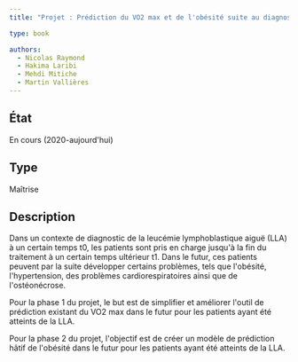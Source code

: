 ```yaml
---
title: "Projet : Prédiction du VO2 max et de l'obésité suite au diagnostic de la leucémie lymphoblastique aiguë"

type: book

authors:
  - Nicolas Raymond
  - Hakima Laribi
  - Mehdi Mitiche
  - Martin Vallières
---
```


## État

En cours (2020-aujourd'hui)

## Type

Maîtrise

## Description

Dans un contexte de diagnostic de la leucémie lymphoblastique aiguë (LLA) à un certain temps t0, les patients sont pris
en charge jusqu'à la fin du traitement à un certain temps ultérieur t1. Dans le futur, ces patients peuvent par la suite
développer certains problèmes, tels que l'obésité, l'hypertension, des problèmes cardiorespiratoires ainsi que de
l'ostéonécrose.

Pour la phase 1 du projet, le but est de simplifier et améliorer l'outil de prédiction existant du VO2 max dans le futur
pour les patients ayant été atteints de la LLA.

Pour la phase 2 du projet, l'objectif est de créer un modèle de prédiction hâtif de l'obésité dans le futur pour les
patients ayant été atteints de la LLA.
